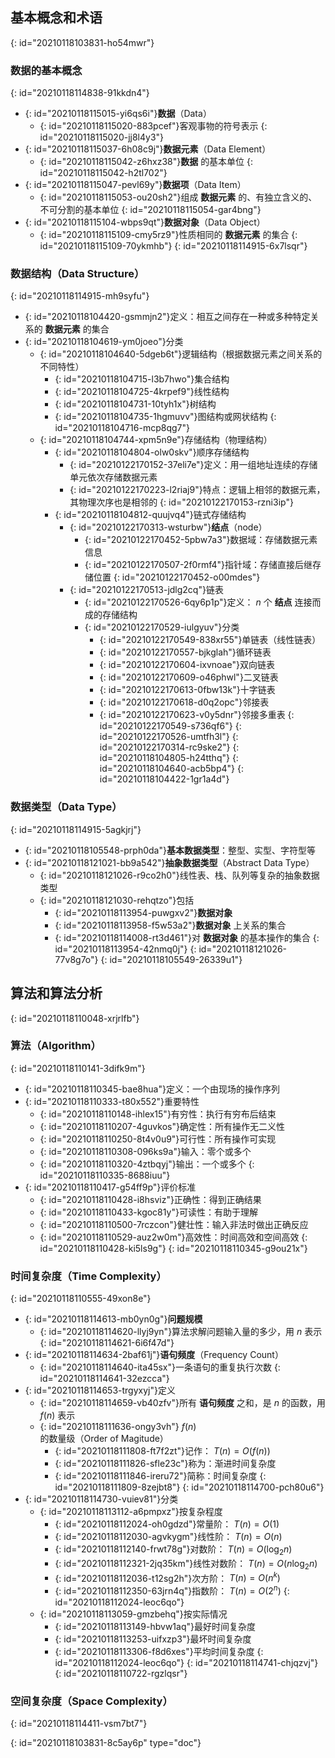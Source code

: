 ## 基本概念和术语
{: id="20210118103831-ho54mwr"}

### 数据的基本概念
{: id="20210118114838-91kkdn4"}

- {: id="20210118115015-yi6qs6i"}**数据**（Data）
  - {: id="20210118115020-883pcef"}客观事物的符号表示
  {: id="20210118115020-jj8l4y3"}
- {: id="20210118115037-6h08c9j"}**数据元素**（Data Element）
  - {: id="20210118115042-z6hxz38"}**数据** 的基本单位
  {: id="20210118115042-h2tl702"}
- {: id="20210118115047-pevl69y"}**数据项**（Data Item）
  - {: id="20210118115053-ou20sh2"}组成 **数据元素** 的、有独立含义的、不可分割的基本单位
  {: id="20210118115054-gar4bng"}
- {: id="20210118115104-wbps9qt"}**数据对象**（Data Object）
  - {: id="20210118115109-cmy5rz9"}性质相同的 **数据元素** 的集合
  {: id="20210118115109-70ykmhb"}
{: id="20210118114915-6x7lsqr"}

### 数据结构（Data Structure）
{: id="20210118114915-mh9syfu"}

- {: id="20210118104420-gsmmjn2"}定义：相互之间存在一种或多种特定关系的 **数据元素** 的集合
- {: id="20210118104619-ym0joeo"}分类
  - {: id="20210118104640-5dgeb6t"}逻辑结构（根据数据元素之间关系的不同特性）
    - {: id="20210118104715-l3b7hwo"}集合结构
    - {: id="20210118104725-4krpef9"}线性结构
    - {: id="20210118104731-10tyh1x"}树结构
    - {: id="20210118104735-1hgmuvv"}图结构或网状结构
    {: id="20210118104716-mcp8qg7"}
  - {: id="20210118104744-xpm5n9e"}存储结构（物理结构）
    - {: id="20210118104804-olw0skv"}顺序存储结构
      - {: id="20210122170152-37eli7e"}定义：用一组地址连续的存储单元依次存储数据元素
      - {: id="20210122170223-l2riaj9"}特点：逻辑上相邻的数据元素，其物理次序也是相邻的
      {: id="20210122170153-rzni3ip"}
    - {: id="20210118104812-quujvq4"}链式存储结构
      - {: id="20210122170313-wsturbw"}**结点**（node）
        - {: id="20210122170452-5pbw7a3"}数据域：存储数据元素信息
        - {: id="20210122170507-2f0rmf4"}指针域：存储直接后继存储位置
        {: id="20210122170452-o00mdes"}
      - {: id="20210122170513-jdlg2cq"}链表
        - {: id="20210122170526-6qy6p1p"}定义： $n$ 个 **结点** 连接而成的存储结构
        - {: id="20210122170529-iulgyuv"}分类
          - {: id="20210122170549-838xr55"}单链表（线性链表）
          - {: id="20210122170557-bjkglah"}循环链表
          - {: id="20210122170604-ixvnoae"}双向链表
          - {: id="20210122170609-o46phwl"}二叉链表
          - {: id="20210122170613-0fbw13k"}十字链表
          - {: id="20210122170618-d0q2opc"}邻接表
          - {: id="20210122170623-v0y5dnr"}邻接多重表
          {: id="20210122170549-s736qf6"}
        {: id="20210122170526-umtfh3l"}
      {: id="20210122170314-rc9ske2"}
    {: id="20210118104805-h24tthq"}
  {: id="20210118104640-acb5bp4"}
{: id="20210118104422-1gr1a4d"}

### 数据类型（Data Type）
{: id="20210118114915-5agkjrj"}

- {: id="20210118105548-prph0da"}**基本数据类型**：整型、实型、字符型等
- {: id="20210118121021-bb9a542"}**抽象数据类型**（Abstract Data Type）
  - {: id="20210118121026-r9co2h0"}线性表、栈、队列等复杂的抽象数据类型
  - {: id="20210118121030-rehqtzo"}包括
    - {: id="20210118113954-puwgxv2"}**数据对象**
    - {: id="20210118113958-f5w53a2"}**数据对象** 上关系的集合
    - {: id="20210118114008-rt3d461"}对 **数据对象** 的基本操作的集合
    {: id="20210118113954-42nmq0j"}
  {: id="20210118121026-77v8g7o"}
{: id="20210118105549-26339u1"}

## 算法和算法分析
{: id="20210118110048-xrjrlfb"}

### 算法（Algorithm）
{: id="20210118110141-3difk9m"}

- {: id="20210118110345-bae8hua"}定义：一个由现场的操作序列
- {: id="20210118110333-t80x552"}重要特性
  - {: id="20210118110148-ihlex15"}有穷性：执行有穷布后结束
  - {: id="20210118110207-4guvkos"}确定性：所有操作无二义性
  - {: id="20210118110250-8t4v0u9"}可行性：所有操作可实现
  - {: id="20210118110308-096ks9a"}输入：零个或多个
  - {: id="20210118110320-4ztbqyj"}输出：一个或多个
  {: id="20210118110335-8688iuu"}
- {: id="20210118110417-g54ff9p"}评价标准
  - {: id="20210118110428-i8hsviz"}正确性：得到正确结果
  - {: id="20210118110433-kgoc81y"}可读性：有助于理解
  - {: id="20210118110500-7rczcon"}健壮性：输入非法时做出正确反应
  - {: id="20210118110529-auz2w0m"}高效性：时间高效和空间高效
  {: id="20210118110428-ki5ls9g"}
{: id="20210118110345-g9ou21x"}

### 时间复杂度（Time Complexity）
{: id="20210118110555-49xon8e"}

- {: id="20210118114613-mb0yn0g"}**问题规模**
  - {: id="20210118114620-llyj9yn"}算法求解问题输入量的多少，用 $n$ 表示
  {: id="20210118114621-6i6f47d"}
- {: id="20210118114634-2baf61j"}**语句频度**（Frequency Count）
  - {: id="20210118114640-ita45sx"}一条语句的重复执行次数
  {: id="20210118114641-32ezcca"}
- {: id="20210118114653-trgyxyj"}定义
  - {: id="20210118114659-vb40zfv"}所有 **语句频度** 之和，是 $n$ 的函数，用 $f(n)$ 表示
  - {: id="20210118111636-ongy3vh"} $f(n)$ 的数量级（Order of Magitude）
    - {: id="20210118111808-ft7f2zt"}记作： $T(n)=O(f(n))$
    - {: id="20210118111826-sfle23c"}称为：渐进时间复杂度
    - {: id="20210118111846-ireru72"}简称：时间复杂度
    {: id="20210118111809-8zejbt8"}
  {: id="20210118114700-pch80u6"}
- {: id="20210118114730-vuiev81"}分类
  - {: id="20210118113112-a6pmpxz"}按复杂程度
    - {: id="20210118112024-oh0gdzd"}常量阶： $T(n)=O(1)$
    - {: id="20210118112030-agvkygm"}线性阶： $T(n)=O(n)$
    - {: id="20210118112140-frwt78g"}对数阶： $T(n)=O(\log_2n)$
    - {: id="20210118112321-2jq35km"}线性对数阶： $T(n)=O(n\log_2n)$
    - {: id="20210118112036-t12sg2h"}次方阶： $T(n)=O(n^k)$
    - {: id="20210118112350-63jrn4q"}指数阶： $T(n)=O(2^n)$
    {: id="20210118112024-leoc6qo"}
  - {: id="20210118113059-gmzbehq"}按实际情况
    - {: id="20210118113149-hbvw1aq"}最好时间复杂度
    - {: id="20210118113253-uifxzp3"}最坏时间复杂度
    - {: id="20210118113306-f8d6xes"}平均时间复杂度
    {: id="20210118112024-leoc6qo"}
  {: id="20210118114741-chjqzvj"}
{: id="20210118110722-rgzlqsr"}

### 空间复杂度（Space Complexity）
{: id="20210118114411-vsm7bt7"}


{: id="20210118103831-8c5ay6p" type="doc"}
